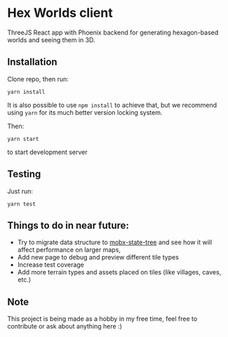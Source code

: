 # Hex Worlds client

ThreeJS React app with Phoenix backend for generating hexagon-based worlds and seeing them in 3D.

## Installation

Clone repo, then run:

`yarn install`

It is also possible to use `npm install` to achieve that,
but we recommend using `yarn` for its much better version locking system.

Then:

`yarn start`

to start development server

## Testing

Just run:

`yarn test`

## Things to do in near future:

- Try to migrate data structure to [mobx-state-tree](https://github.com/mobxjs/mobx-state-tree) and see how it will affect performance on larger maps,
- Add new page to debug and preview different tile types
- Increase test coverage
- Add more terrain types and assets placed on tiles (like villages, caves, etc.)

## Note

This project is being made as a hobby in my free time, feel free to contribute or ask about anything here :)
